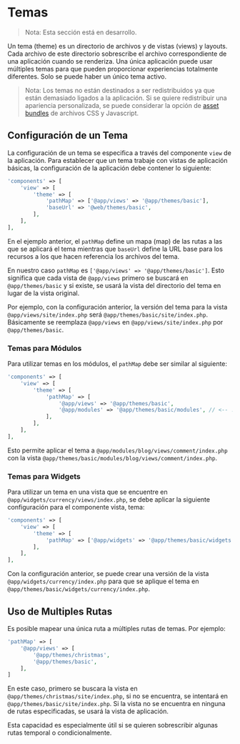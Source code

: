 Temas
=====

> Nota: Esta sección está en desarrollo.

Un tema (theme) es un directorio de archivos y de vistas (views) y layouts. Cada archivo de este directorio 
sobrescribe el archivo correspondiente de una aplicación cuando se renderiza. Una única aplicación puede usar 
múltiples temas para que pueden proporcionar experiencias totalmente diferentes. Solo se puede haber un único tema 
activo.

> Nota: Los temas no están destinados a ser redistribuidos ya que están demasiado ligados a la aplicación. Si se 
  quiere redistribuir una apariencia personalizada, se puede considerar la opción de 
  [asset bundles](structure-assets.md) de archivos CSS y Javascript.

Configuración de un Tema
------------------------

La configuración de un tema se especifica a través del componente `view` de la aplicación. Para establecer que un tema 
trabaje con vistas de aplicación básicas, la configuración de la aplicación debe contener lo siguiente:

```php
'components' => [
    'view' => [
        'theme' => [
            'pathMap' => ['@app/views' => '@app/themes/basic'],
            'baseUrl' => '@web/themes/basic',
        ],
    ],
],
```

En el ejemplo anterior, el `pathMap` define un mapa (map) de las rutas a las que se aplicará el tema mientras que 
`baseUrl` define la URL base para los recursos a los que hacen referencia los archivos del tema.

En nuestro caso `pathMap` es `['@app/views' => '@app/themes/basic']`. Esto significa que cada vista de `@app/views` 
primero se buscará en `@app/themes/basic` y si existe, se usará la vista del directorio del tema en lugar de la vista 
original.

Por ejemplo, con la configuración anterior, la versión del tema para la vista `@app/views/site/index.php` será 
`@app/themes/basic/site/index.php`. Básicamente se reemplaza `@app/views` en `@app/views/site/index.php` por 
`@app/themes/basic`.

### Temas para Módulos

Para utilizar temas en los módulos, el `pathMap` debe ser similar al siguiente:

```php
'components' => [
    'view' => [
        'theme' => [
            'pathMap' => [
                '@app/views' => '@app/themes/basic',
                '@app/modules' => '@app/themes/basic/modules', // <-- !!!
            ],
        ],
    ],
],
```

Esto permite aplicar el tema a `@app/modules/blog/views/comment/index.php` con la vista 
`@app/themes/basic/modules/blog/views/comment/index.php`.

### Temas para Widgets

Para utilizar un tema en una vista que se encuentre en `@app/widgets/currency/views/index.php`, se debe aplicar la 
siguiente configuración para el componente vista, tema:

```php
'components' => [
    'view' => [
        'theme' => [
            'pathMap' => ['@app/widgets' => '@app/themes/basic/widgets'],
        ],
    ],
],
```

Con la configuración anterior, se puede crear una versión de la vista `@app/widgets/currency/index.php` para que se 
aplique el tema en `@app/themes/basic/widgets/currency/index.php`.

Uso de Multiples Rutas
----------------------

Es posible mapear una única ruta a múltiples rutas de temas. Por ejemplo:

```php
'pathMap' => [
    '@app/views' => [
        '@app/themes/christmas',
        '@app/themes/basic',
    ],
]
```

En este caso, primero se buscara la vista en `@app/themes/christmas/site/index.php`, si no se encuentra, se intentará 
en `@app/themes/basic/site/index.php`. Si la vista no se encuentra en ninguna de rutas especificadas, se usará la 
vista de aplicación.

Esta capacidad es especialmente útil si se quieren sobrescribir algunas rutas temporal o condicionalmente.